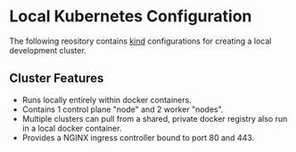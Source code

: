 # Local Kubernetes Configuration

The following reository contains [kind](https://kind.sigs.k8s.io/)
configurations for creating a local development cluster.

## Cluster Features

* Runs locally entirely within docker containers.
* Contains 1 control plane "node" and 2 worker "nodes".
* Multiple clusters can pull from a shared, private docker registry also run in
  a local docker container.
* Provides a NGINX ingress controller bound to port 80 and 443.

